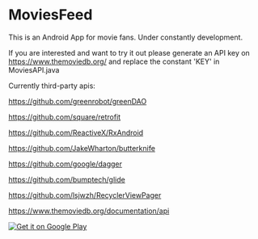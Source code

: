 # MoviesFeed
This is an Android App for movie fans. Under constantly development.

If you are interested and want to try it out please generate an API key on https://www.themoviedb.org/ and replace the constant 'KEY' in MoviesAPI.java


Currently third-party apis:

https://github.com/greenrobot/greenDAO

https://github.com/square/retrofit

https://github.com/ReactiveX/RxAndroid

https://github.com/JakeWharton/butterknife

https://github.com/google/dagger

https://github.com/bumptech/glide

https://github.com/lsjwzh/RecyclerViewPager

https://www.themoviedb.org/documentation/api


  <a style="width:100px; height:100px;" href='https://play.google.com/store/apps/details?id=com.moviesfeed&pcampaignid=MKT-Other-global-all-co-prtnr-py-PartBadge-Mar2515-1'>  
  <img alt='Get it on Google Play' src='https://play.google.com/intl/en_us/badges/images/generic/en_badge_web_generic.png'/>
  </a>
